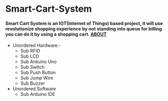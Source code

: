 # Smart-Cart-System

#### Smart Cart System is an IOT(Internet of Things) based project, it will use revolutionize shopping experience by not standing into queue for billing you can do it by using a shopping cart. [ABOUT](https://abhixak.github.io/Cartify/about.html)
* Unordered Hardware:-
  * Sub RFID
  * Sub LCD
  * Sub Arduino Uno
  * Sub Switch
  * Sub Push Button
  * Sub Jump Wire
  * Sub Buzzer
* Unordered Software
  * Sub Arduino IDE

